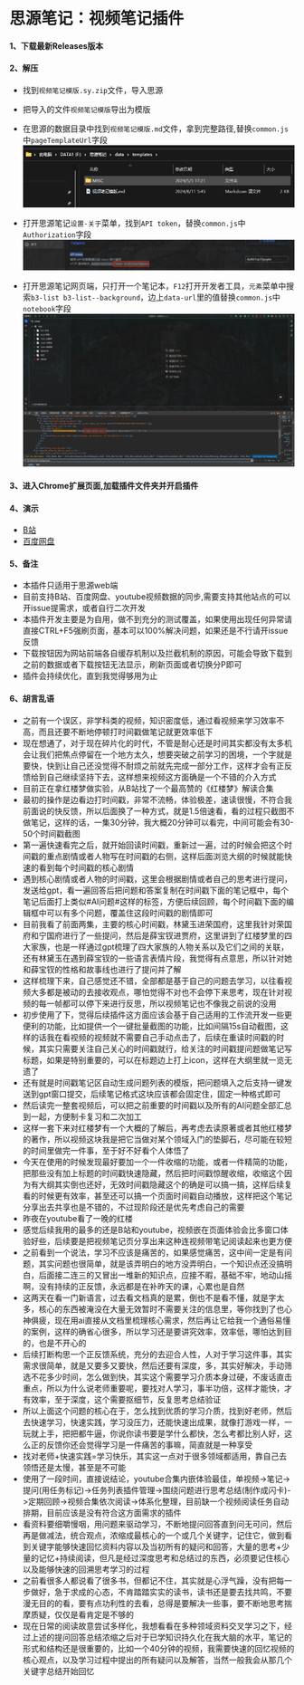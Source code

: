 # 思源笔记：视频笔记插件

#### 1、下载最新Releases版本

#### 2、解压

- 找到`视频笔记模版.sy.zip`​文件，导入思源

- 把导入的文件`视频笔记模版`导出为模版

- 在思源的数据目录中找到`视频笔记模版.md`文件，拿到完整路径,替换`common.js`中`pageTemplateUrl`字段
​![image](assets/image-20240811070032-qh29h3n.png)​

- 打开思源笔记`设置-关于`菜单，找到`API token`，替换`common.js`中`Authorization`字段
​![image](assets/image-20240811070706-tvv2rxv.png)​

- 打开思源笔记网页端，只打开一个笔记本，`F12`打开开发者工具，`元素`菜单中搜索`b3-list b3-list--background`，边上`data-url`里的值替换`common.js`中`notebook`字段
  ![image](assets/image_03.png)

#### 3、进入Chrome扩展页面,加载插件文件夹并开启插件

#### 4、演示

- [B站](https://www.bilibili.com/video/BV1rdYfeLE87/)
- [百度网盘](https://www.bilibili.com/video/BV19QYqeBEgi)

#### 5、备注

- 本插件只适用于思源web端
- 目前支持B站、百度网盘、youtube视频数据的同步,需要支持其他站点的可以开issue提需求，或者自行二次开发
- 本插件开发主要是为自用，做不到充分的测试覆盖，如果使用出现任何异常请直接CTRL+F5强刷页面，基本可以100%解决问题，如果还是不行请开issue反馈
- 下载按钮因为网站前端各自缓存机制以及拦截机制的原因，可能会导致下载到之前的数据或者下载按钮无法显示，刷新页面或者切换分P即可
- 插件会持续优化，直到我觉得够用为止

#### 6、胡言乱语

- 之前有一个误区，非学科类的视频，知识密度低，通过看视频来学习效率不高，而且还要不断地停顿打时间戳做笔记就更效率低下
- 现在想通了，对于现在碎片化的时代，不管是耐心还是时间其实都没有太多机会让我们把焦点停留在一个地方太久，想要突破之前学习的困境，一个字就是要快，快到让自己还没觉得不耐烦之前就先完成一部分工作，这样才会有正反馈给到自己继续坚持下去，这样想来视频这方面确是一个不错的介入方式
- 目前正在拿红楼梦做实验，从B站找了一个最高赞的《红楼梦》解读合集
- 最初的操作是边看边打时间戳，非常不流畅，体验极差，速读很慢，不符合我前面说的快反馈，所以后面换了一种方式，就是1.5倍速看，看的过程只截图不做笔记，这样的话，一集30分钟，我大概20分钟可以看完，中间可能会有30-50个时间戳截图
- 第一遍快速看完之后，就开始回读时间戳，重新过一遍，过的时候会把这个时间戳的重点剧情或者人物写在时间戳的右侧，这样后面浏览大纲的时候就能快速的看到每个时间戳的核心剧情
- 遇到核心剧情或者人物的时间戳，这里会根据剧情或者自己的思考进行提问，发送给gpt，看一遍回答后把问题和答案复制在时间戳下面的笔记框中，每个笔记后面打上类似#AI问题#这样的标签，方便后续回顾，每个时间戳下面的编辑框中可以有多个问题，覆盖住这段时间戳的剧情即可
- 目前我看了前面两集，主要的核心时间戳，林黛玉进荣国府，这里我针对荣国府和宁国府进行了一些提问，然后是薛宝钗进贾府，这里讲到了红楼梦里的四大家族，也是一样通过gpt梳理了四大家族的人物关系以及它们之间的关联，还有林黛玉在遇到薛宝钗的一些语言表情片段，我觉得有点意思，所以针对她和薛宝钗的性格和故事线也进行了提问并了解
- 这样梳理下来，自己感觉还不错，全部都是基于自己的问题去学习，以往看视频大多都是被动的去接收观点，哪怕觉得不对也不会停下来思考，现在针对视频的每一帧都可以停下来进行反思，所以视频笔记也不像我之前说的没用
- 初步使用了下，觉得后续插件这方面应该会基于自己适用的工作流开发一些更便利的功能，比如提供一个一键批量截图的功能，比如间隔15s自动截图，这样的话我在看视频的视频就不需要自己手动点击了，后续在重读时间戳的时候，其实只需要关注自己关心的时间戳就行，给关注的时间戳提问题做笔记写标题，如果是特别重要的，可以在标题边上打上icon，这样在大纲里就一览无遗了
- 还有就是时间戳笔记区自动生成问题列表的模版，把问题填入之后支持一键发送到gpt窗口提交，后续笔记格式这块应该都会固定住，固定一种格式即可
- 然后读完一整套视频后，可以把之前重要的时间戳以及所有的AI问题全部汇总到一起，方便制卡复习和二次加工
- 这样一套下来对红楼梦有一个大概的了解后，再考虑去读原著或者其他红楼梦的著作，所以视频这块我是把它当做对某个领域入门的垫脚石，尽可能在较短的时间里做完一件事，至于好不好看个人体悟了
- 今天在使用的时候发现最好要加一个一件收缩的功能，或者一件精简的功能，把那些没有加上标题的时间戳快速隐藏，然后把时间戳惊醒收缩，收缩这个因为有大纲其实倒也还好，无效时间戳隐藏这个的确是可以搞一搞，这样后续复看的时候更有效率，甚至还可以搞一个页面时间戳自动播放，这样把这个笔记分享出去共享也是不错的，不过现阶段还是优先考虑自己的需要
- 昨夜在youtube看了一晚的红楼
- 感觉后续我用的最多的还是B站和youtube，视频嵌在页面体验会比多窗口体验好些，后续要是把视频笔记页分享出来这种连视频带笔记阅读起来也更方便
- 之前看到一个说法，学习不应该是痛苦的，如果感觉痛苦，这中间一定是有问题，其实问题也很简单，就是该弄明白的地方没弄明白，一个知识点还没搞明白，后面接二连三的又冒出一堆新的知识点，应接不暇，基础不牢，地动山摇啊，没有持续的正反馈，永远都是在补昨天的课，心累也是自然
- 这两天在看一门新语言，过去看文档真的是累，倒也不是看不懂，就是字太多，核心的东西被淹没在大量无效暂时不需要关注的信息里，等你找到了也心神俱疲，现在用ai直接从文档里梳理核心需求，然后再让它给我一个通俗易懂的案例，这样的确省心很多，所以学习还是要讲究效率，效率低，哪怕达到目的，也是不开心的
- 后续打断构思一个正反馈系统，充分的去迎合人性，人对于学习这件事，其实需求很简单，就是又要多又要快，然后还要有深度，多，其实好解决，手动筛选不花多少时间，怎么做到快，其实这个需要学习介质本身过硬，不废话直击重点，所以为什么说老师重要呢，要找对人学习，事半功倍，这样才能快，才有效率，至于深度，这个需要抠细节，反复思考总结验证
- 所以上面这个问题的核心在于，怎么找到优质的学习介质，找到好老师，然后去快速学习，快速实践，学习没压力，还能快速出成果，就像打游戏一样，一玩就上手，把把都牛逼，你说你读书要是学什么都快，怎么考都比别人好，这么正的反馈你还会觉得学习是一件痛苦的事嘛，简直就是一种享受
- 找对老师+快速实践=学习快乐，其实这一点对于很多领域都适用，靠自己去领悟还是太慢，甚至是不可能
- 使用了一段时间，直接说结论，youtube合集内嵌体验最佳，单视频->笔记->提问(用任务标记)->任务列表插件管理->围绕问题进行思考总结(制作成闪卡)->定期回顾->视频合集依次阅读->体系化整理，目前缺一个视频阅读任务自动排期，目前应该是没有符合这方面需求的插件
- 看资料要细嚼慢咽，用问题来驱动学习，不断地提问回答直到问无可问，然后再是做减法，统合观点，浓缩成最核心的一个或几个关键字，记住它，做到看到关键字能够快速回忆资料内容以及当初所有的疑问和回答，大量的思考+少量的记忆+持续阅读，但凡是经过深度思考和总结过的东西，必须要记住核心以及能够快速的回溯思考学习的过程
- 之前看很多人都说看了很多书，但都记不住，其实就是心浮气躁，没有把每一步做好，急于求成的心态，不肯踏踏实实的读书，读书还是要去找共鸣，不要漫无目的的看，要有点功利性的去看，总得是要解决一些事，要不断地思考揣摩质疑，仅仅是看肯定是不够的
- 现在日常的阅读故意尝试多样化，我想看看在多种领域资料交叉学习之下，经过上述的提问回答总结浓缩之后对于已学知识持久化在我大脑的水平，笔记的形式和结构还是很重要的，比如一个40分钟的视频，我需要快速的回忆视频的核心观点，以及学习过程中提出的所有疑问以及解答，当然一般我会从那几个关键字总结开始回忆
